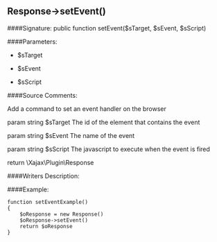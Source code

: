 ## Response->setEvent()

####Signature: public function setEvent($sTarget, $sEvent, $sScript)

####Parameters:

* $sTarget

* $sEvent

* $sScript




####Source Comments:

Add a command to set an event handler on the browser



param string		$sTarget			The id of the element that contains the event

param string		$sEvent				The name of the event

param string		$sScript			The javascript to execute when the event is fired



return \Xajax\Plugin\Response



####Writers Description:


####Example:
```
function setEventExample()
{
    $oResponse = new Response()
    $oResponse->setEvent()
    return $oResponse
}
```